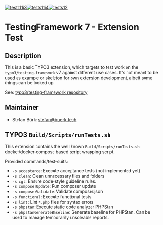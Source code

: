 [![tests11i3](https://github.com/sbuerk/tf7-test-extension/actions/workflows/tests11i3.yml/badge.svg)](https://github.com/sbuerk/tf7-test-extension/actions/workflows/tests11i3.yml)[![tests11i4](https://github.com/sbuerk/tf7-test-extension/actions/workflows/tests11i4.yml/badge.svg)](https://github.com/sbuerk/tf7-test-extension/actions/workflows/tests11i4.yml)[![tests12](https://github.com/sbuerk/tf7-test-extension/actions/workflows/tests12.yml/badge.svg)](https://github.com/sbuerk/tf7-test-extension/actions/workflows/tests12.yml)

TestingFramework 7 - Extension Test
===================================

## Description

This is a basic TYPO3 extension, which targets to test work on the `typo3/testing-framework` v7 against different
use cases. It's not meant to be used as example or skeleton for own extension development, albeit some things can be
looked up.

See: [typo3/testing-framework repository](https://github.com/typo3/testing-framework)

## Maintainer

* Stefan Bürk: stefan@buerk.tech

## TYPO3 `Build/Scripts/runTests.sh`

This extension contains the well known `Build/Scripts/runTests.sh` docker/docker-compose based script wrapping script.

Provided commands/test-suits:

* `-s acceptance`: Execute acceptance tests (not implemented yet)
* `-s clean`: Clean unnecessary files and folders
* `-s cgl`: Ensure code-style guideline rules.
* `-s composerUpdate`: Run composer update
* `-s composerValidate`: Validate composer.json
* `-s functional`: Execute functional tests
* `-s lint`: Lint `*.php` files for syntax errors
* `-s phpstan`: Execute static code analyzer PHPStan
* `-s phpstanGenerateBaseline`: Generate baseline for PHPStan. Can be used to manage temporarily unsolvable reports.
